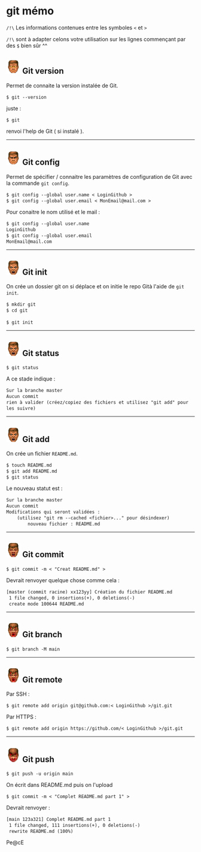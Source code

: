 # git mémo


`/!\` Les informations contenues entre les symboles `<` et `>`

`/!\` sont à adapter celons votre utilisation sur les lignes commençant par des `$` bien sûr ^^

## ![Logo Doom godmod 38px](https://raw.githubusercontent.com/jplemonias/thp/master/img/godmode38.png)  Git version

Permet de connaite la version instalée de Git.

    $ git --version

juste :

    $ git

renvoi l'help de Git ( si instalé ).

-----------------

## ![Logo Doom suspect 38px](https://raw.githubusercontent.com/jplemonias/thp/master/img/suspect38.png) Git config


Permet de spécifier / connaitre les paramètres de configuration de Git avec la commande `git config`. 

    $ git config --global user.name < LoginGithub >
    $ git config --global user.email < MonEmail@mail.com >

Pour conaitre le nom utilisé et le mail :

    $ git config --global user.name 
    LoginGithub
    $ git config --global user.email
    MonEmail@mail.com

-----------------

## ![Logo Doom rage1 38px](https://raw.githubusercontent.com/jplemonias/thp/master/img/rage138.png) Git init

On crée un dossier git on si déplace et on initie le repo Gità l'aide de `git init`.

    $ mkdir git
    $ cd git

    $ git init
    
-----------------

## ![Logo Doom rage2 38px](https://raw.githubusercontent.com/jplemonias/thp/master/img/rage238.png) Git status

    $ git status

A ce stade indique :

    Sur la branche master
    Aucun commit
    rien à valider (créez/copiez des fichiers et utilisez "git add" pour les suivre)

-----------------

## ![Logo Doom rage3 38px](https://raw.githubusercontent.com/jplemonias/thp/master/img/rage238.png)  Git add

On crée un fichier `README.md`.

    $ touch README.md
    $ git add README.md
    $ git status

Le nouveau statut est :

    Sur la branche master
    Aucun commit
    Modifications qui seront validées :
        (utilisez "git rm --cached <fichier>..." pour désindexer)
	        nouveau fichier : README.md

-----------------

## ![Logo Doom rage4 38px](https://raw.githubusercontent.com/jplemonias/thp/master/img/rage438.png) Git commit

    $ git commit -m < "Creat README.md" >

Devrait renvoyer quelque chose comme cela :

    [master (commit racine) xx123yy] Création du fichier README.md
     1 file changed, 0 insertions(+), 0 deletions(-)
     create mode 100644 README.md

-----------------

## ![Logo Doom goberserk 38px](https://raw.githubusercontent.com/jplemonias/thp/master/img/goberserk38.png) Git branch

    $ git branch -M main

-----------------

## ![Logo Doom goberserk 38px](https://raw.githubusercontent.com/jplemonias/thp/master/img/goberserk38.png) Git remote

Par SSH :

    $ git remote add origin git@github.com:< LoginGithub >/git.git

Par HTTPS :

    $ git remote add origin https://github.com/< LoginGithub >/git.git

-----------------

## ![Logo Doom finnadie 38px](https://raw.githubusercontent.com/jplemonias/thp/master/img/finnadie38.png) Git push
    $ git push -u origin main

On écrit dans README.md puis on l'upload

    $ git commit -m < "Complet README.md part 1" >

Devrait renvoyer :

    [main 123a321] Complet README.md part 1
     1 file changed, 111 insertions(+), 0 deletions(-)
     rewrite README.md (100%)


Pe@cE